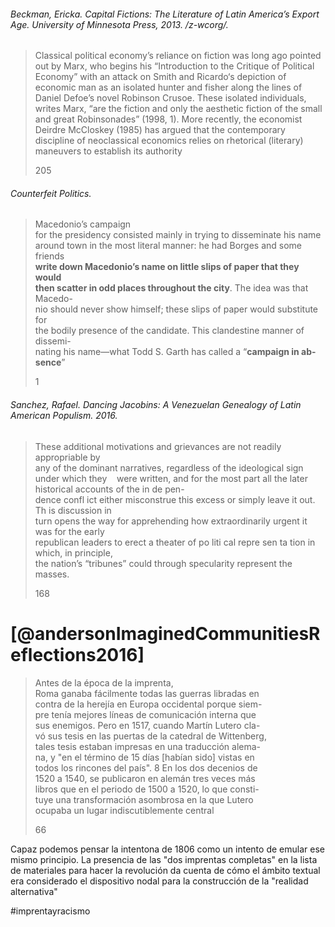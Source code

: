 ###### Beckman, Ericka. _Capital Fictions: The Literature of Latin America’s Export Age_. University of Minnesota Press, 2013. /z-wcorg/.

> Classical political economy’s reliance on fiction was long ago pointed out by Marx, who begins his “Introduction to the Critique of Political Economy” with an attack on Smith and Ricardo‘s depiction of economic man as an isolated hunter and fisher along the lines of Daniel Defoe’s novel Robinson Crusoe. These isolated individuals, writes Marx, “are the fiction and only the aesthetic fiction of the small and great Robinsonades” (1998, 1). More recently, the economist Deirdre McCloskey (1985) has argued that the contemporary discipline of neoclassical economics relies on rhetorical (literary) maneuvers to establish its authority
> 
> 205

###### _Counterfeit Politics_.

> Macedonio’s campaign  
> for the presidency consisted mainly in trying to disseminate his name  
> around town in the most literal manner: he had Borges and some friends  
> **write down Macedonio’s name on little slips of paper that they would**  
> **then scatter in odd places throughout the city**. The idea was that Macedo-  
> nio should never show himself; these slips of paper would substitute for  
> the bodily presence of the candidate. This clandestine manner of dissemi-  
> nating his name—what Todd S. Garth has called a “**campaign in ab-**  
> **sence**”
> 
> 1



###### Sanchez, Rafael. _Dancing Jacobins: A Venezuelan Genealogy of Latin American Populism_. 2016.

> These additional motivations and grievances are not readily appropriable by  
> any of the dominant narratives, regardless of the ideological sign under which they    were written, and for the most part all the later historical accounts of the in de pen-  
> dence confl ict either misconstrue this excess or simply leave it out. Th is discussion in  
> turn opens the way for apprehending how extraordinarily urgent it was for the early  
> republican leaders to erect a theater of po liti cal repre sen ta tion in which, in principle,  
> the nation’s “tribunes” could through specularity represent the masses.
> 
> 168
# [@andersonImaginedCommunitiesReflections2016]
> Antes de la época de la imprenta,  
> Roma ganaba fácilmente todas las guerras libradas en  
> contra de la herejía en Europa occidental porque siem-  
> pre tenía mejores líneas de comunicación interna que  
> sus enemigos. Pero en 1517, cuando Martín Lutero cla-  
> vó sus tesis en las puertas de la catedral de Wittenberg,  
> tales tesis estaban impresas en una traducción alema-  
> na, y "en el término de 15 días \[habían sido\] vistas en  
> todos los rincones del país". 8 En los dos decenios de  
> 1520 a 1540, se publicaron en alemán tres veces más  
> libros que en el periodo de 1500 a 1520, lo que consti-  
> tuye una transformación asombrosa en la que Lutero  
> ocupaba un lugar indiscutiblemente central
> 
> 66

Capaz podemos pensar la intentona de 1806 como un intento de emular ese mismo principio. La presencia de las "dos imprentas completas" en la lista de materiales para hacer la revolución da cuenta de cómo el ámbito textual era considerado el dispositivo nodal para la construcción de la "realidad alternativa"



#imprentayracismo